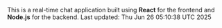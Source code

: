 This is a real-time chat application built using **React** for the frontend and **Node.js** for the backend.
Last updated: Thu Jun 26 05:10:38 UTC 2025
